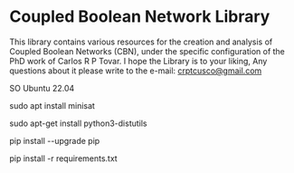 # Coupled Boolean Network Library
This library contains various resources for the creation and analysis of Coupled Boolean Networks (CBN), under the
specific configuration of the PhD work of Carlos R P Tovar. I hope the Library is to your liking,
Any questions about it please write to the e-mail: crptcusco@gmail.com

SO Ubuntu 22.04

sudo apt install minisat

sudo apt-get install python3-distutils

pip install --upgrade pip

pip install -r requirements.txt





